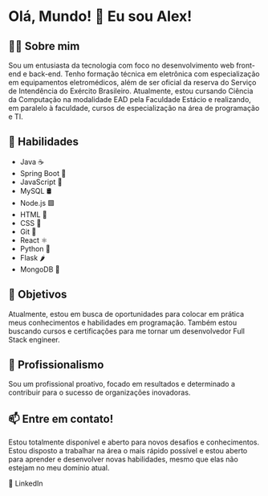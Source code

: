 # Olá, Mundo! 👋 Eu sou Alex!

## 👨‍💻 Sobre mim
Sou um entusiasta da tecnologia com foco no desenvolvimento web front-end e back-end. Tenho formação técnica em eletrônica com especialização em equipamentos eletromédicos, além de ser oficial da reserva do Serviço de Intendência do Exército Brasileiro. Atualmente, estou cursando Ciência da Computação na modalidade EAD pela Faculdade Estácio e realizando, em paralelo à faculdade, cursos de especialização na área de programação e TI.

## 🚀 Habilidades
- Java ☕
- Spring Boot 🌱
- JavaScript 📜
- MySQL 🛢️
- Node.js 🟩
- HTML 📝
- CSS 🎨
- Git 🔄
- React ⚛️
- Python 🐍
- Flask 🌶️
- MongoDB 🍃

## 🎯 Objetivos
Atualmente, estou em busca de oportunidades para colocar em prática meus conhecimentos e habilidades em programação. Também estou buscando cursos e certificações para me tornar um desenvolvedor Full Stack engineer.

## 💼 Profissionalismo
Sou um profissional proativo, focado em resultados e determinado a contribuir para o sucesso de organizações inovadoras.

## 📫 Entre em contato!
Estou totalmente disponível e aberto para novos desafios e conhecimentos. Estou disposto a trabalhar na área o mais rápido possível e estou aberto para aprender e desenvolver novas habilidades, mesmo que elas não estejam no meu domínio atual.

🔗 LinkedIn
